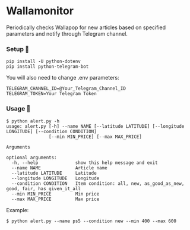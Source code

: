 # Wallamonitor
Periodically checks Wallapop for new articles based on specified parameters and notify through Telegram channel.

### Setup 🔧
```
pip install -U python-dotenv
pip install python-telegram-bot 
```

You will also need to change .env parameters:
```
TELEGRAM_CHANNEL_ID=@Your_Telegram_Channel_ID
TELEGRAM_TOKEN=Your Telegram Token
```

### Usage 🔧

```
$ python alert.py -h
usage: alert.py [-h] --name NAME [--latitude LATITUDE] [--longitude LONGITUDE] [--condition CONDITION]
                [--min MIN_PRICE] [--max MAX_PRICE]

Arguments

optional arguments:
  -h, --help              show this help message and exit
  --name NAME             Article name
  --latitude LATITUDE     Latitude
  --longitude LONGITUDE   Longitude
  --condition CONDITION   Item condition: all, new, as_good_as_new, good, fair, has_given_it_all
  --min MIN_PRICE         Min price
  --max MAX_PRICE         Max price
```

Example:
``` 
$ python alert.py --name ps5 --condition new --min 400 --max 600
```
  
  
